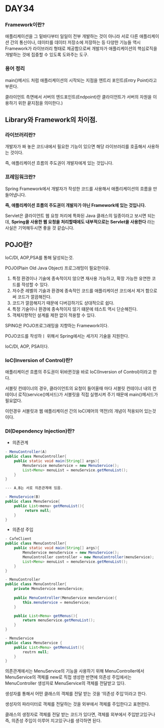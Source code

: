 # DAY34

### Framework이란?

애플리케이션을 그 밑바다부터 일일이 전부 개발하는 것이 아니라 서로 다른 애플리케이션 간의 통신이나, 데이터를 데이터 저장소에 저장하는 등 다양한 기능들 역시 Framework가 라이브러리 형태로 제공함으로써 개발자가 애플리케이션의 핵심로직을 개발하는 것에 집중할 수 있도록 도와주는 도구.

### 용어 정리

main()메서드 처럼 애플리케이션의 시작되는 지점을 엔트리 포인트(Entry Point)라고 부른다.

클라이언트 측면에서 서버의 엔드포인트(Endpoint)란 클라이언트가 서버의 자원을 이용하기 위한 끝지점을 의미한다.)

## Library와 Framework의 차이점.

### 라이브러리란?

개발자가 짜 놓은 코드내에서 필요한 기능이 있으면 해당 라이브러리를 호출해서 사용하는 것이다.

즉, 애플리케이션 흐름의 주도권이 개발자에게 있는 것입니다.

### 프레임워크란?

Spring Framework에서 개발자가 작성한 코드를 사용해서 애플리케이션의 흐름을 만들어냅니다.

**즉, 애플리케이션 흐름의 주도권이 개발자가 아닌 Framework에 있는 것입니다.**

Servlet은 클라이언트 웹 요청 처리에 특화된 Java 클래스의 일종이라고 보시면 되는데, **Spring을 사용한 웹 요청을 처리할때에도 내부적으로는 Servlet을 사용한다**
라는 사실은 기억해두시면 좋을 것 같습니다.

## POJO란?

IoC/DI, AOP,PSA를 통해 달성되는것.

POJO(Plain Old Java Object) 프로그래밍이 필요한이유.

1. 특정 환경이나 기술에 종속적이지 않으면 재사용 가능하고, 확장 가능한 유연한 코드를 작성할 수 있다.
2. 저수준 레벨의 기술과 환경에 종속적인 코드를 애플리케이션 코드에서 제거 함으로써 코드가 깔끔해진다.
3. 코드가 깔끔해지기 때문에 디버깅하기도 상대적으로 쉽다.
4. 특정 기술이나 환경에 종속적이지 않기 떄문에 테스트 역시 단순해진다.
5. 객체지향적인 설계를 제한 없이 적용할 수 있다.

SPING은 POJO프로그래밍을 지향하는 Framework이다.

POJO코드를 작성하ㅣ 위해서 Spring에서는 세가지 기술을 지원한다.

IoC/DI, AOP, PSA이다.

### IoC(Inversion of Control)란?

애플리케이션 흐름의 주도권이 뒤바뀐것을 바로 IoC(Inversion of Control)이라고 한다.

서블릿 컨테이너의 경우, 클라이언트의 요청이 들어올때 마다 서블릿 컨테이너 내의 컨테이너 로직(service()메서드)가 서블릿을 직접 실행시켜 주기 때문에 main()메서드가 필요없다.

이런경우 서블릿과 웹 애플리케이션 간의 IoC(제어의 역전)의 개념이 적용되어 있는것이다.

### DI(Dependency Injection)란?

- 의존관계

```java
- MenuController(A)
public class MenuController{
    public static void main(String[] args){
        MenuService menuService = new MenuService();
        List<Menu> menuList = menuService.getMenuList();
    }
}

--- A,B는 서로 의존관계에 있음.

- MenuService(B)
public class MenuService{
    public List<menu> getMenuList(){
         return null;
    }
}
```

- 의존성 주입

```java
- CafeClient
public class MenuController{
    public static void main(String[] args){
        MenuService menuService = new MenuService();
        MenuController controller = new MenuController(menuService);
        List<Menu> menuList = menuService.getMenuList();
    }
}

- MenuController 
public class MenuController{
    private MenuService menuService;
    
    public MenuController(MenuService menuService){
        this.menuService = menuService;
    }

    public List<Menu> getMenus(){
        return menuService.getMenuList();
    }
}

- MenuService
public class MenuService {
    public List<Menu> getMenuList(){
        reutrn null;
    }
}
```

의존관계에서는 MenuService의 기능을 사용하기 위해 MenuController에서 MenuService의 객체를 new로 직접 생성한 반면에 의존성 주입에서는 MenuController 생성자로 MenuService의 객체를 전달받고 있다.

생성자를 통해서 어떤 클래스의 객체를 전달 받는 것을 ‘의존성 주입’이라고 한다.

생성자의 파라미터로 객체를 전달하는 것을 외부에서 객체를 주입한다고 표현한다.

클래스의 생정자로 객체를 전달 받는 코드가 있다면, 객체를 외부에서 주입받고있구나 즉, 의존성 주입이 이루어 지고있구나를 생각하면 된다.
